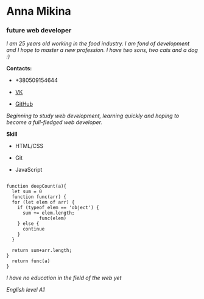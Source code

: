 # Anna Mikina 



### future web developer 

*I am 25 years old working in the food industry. I am fond of development and I hope to master a new profession.*
*I have two sons, two cats and a dog :)*

**Contacts:** 

* +380509154644

* [VK](https://vk.com/hellcat_00) 

* [GitHub](https://github.com/Hellcat00) 

*Beginning to study web development, learning quickly and hoping to become a full-fledged web developer.*

**Skill**



* HTML/CSS 

* Git 

* JavaScript 

```

function deepCount(a){
  let sum = 0
  function func(arr) {
  for (let elem of arr) {
    if (typeof elem == 'object') {
      sum += elem.length;
            func(elem)
    } else {
      continue
    }
  }
  
  return sum+arr.length;
}
  return func(a)
}

```

*I have no education in the field of the web yet*

*English level A1*

